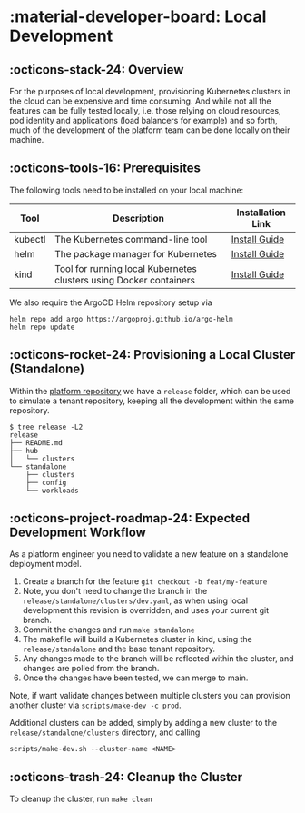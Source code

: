 # :material-developer-board: Local Development

## :octicons-stack-24: Overview

For the purposes of local development, provisioning Kubernetes clusters in the cloud can be expensive and time consuming. And while not all the features can be fully tested locally, i.e. those relying on cloud resources, pod identity and applications (load balancers for example) and so forth, much of the development of the platform team can be done locally on their machine.

## :octicons-tools-16: Prerequisites

The following tools need to be installed on your local machine:

| Tool    | Description                                                        | Installation Link                                                             |
| ------- | ------------------------------------------------------------------ | ----------------------------------------------------------------------------- |
| kubectl | The Kubernetes command-line tool                                   | [Install Guide](https://kubernetes.io/docs/tasks/tools/#kubectl)              |
| helm    | The package manager for Kubernetes                                 | [Install Guide](https://helm.sh/docs/intro/install/)                          |
| kind    | Tool for running local Kubernetes clusters using Docker containers | [Install Guide](https://kind.sigs.k8s.io/docs/user/quick-start/#installation) |

We also require the ArgoCD Helm repository setup via

```shell
helm repo add argo https://argoproj.github.io/argo-helm
helm repo update
```

## :octicons-rocket-24: Provisioning a Local Cluster (Standalone)

Within the [platform repository](https://github.com/appvia/kubernetes-platform) we have a `release` folder, which can be used to simulate a tenant repository, keeping all the development within the same repository.

```shell
$ tree release -L2
release
├── README.md
├── hub
│   └── clusters
└── standalone
    ├── clusters
    ├── config
    └── workloads
```

## :octicons-project-roadmap-24: Expected Development Workflow

As a platform engineer you need to validate a new feature on a standalone deployment model.

1. Create a branch for the feature `git checkout -b feat/my-feature`
2. Note, you don't need to change the branch in the `release/standalone/clusters/dev.yaml`, as when using local development this revision is overridden, and uses your current git branch.
3. Commit the changes and run `make standalone`
4. The makefile will build a Kubernetes cluster in kind, using the `release/standalone` and the base tenant repository.
5. Any changes made to the branch will be reflected within the cluster, and changes are polled from the branch.
6. Once the changes have been tested, we can merge to main.

Note, if want validate changes between multiple clusters you can provision another cluster via `scripts/make-dev -c prod`.

Additional clusters can be added, simply by adding a new cluster to the `release/standalone/clusters` directory, and calling

```shell
scripts/make-dev.sh --cluster-name <NAME>
```

## :octicons-trash-24: Cleanup the Cluster

To cleanup the cluster, run `make clean`
